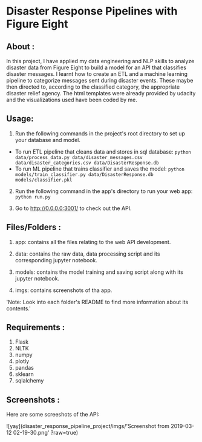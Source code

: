# Disaster Response Pipelines with Figure Eight

## About :

In this project, I have applied my data engineering and NLP skills to 
analyze disaster data from Figure Eight to build a model for an API that 
classifies disaster messages. I learnt how to create an ETL and a machine 
learning pipeline to categorize messages sent during disaster events. These 
maybe then directed to, according to the classified category, the appropriate
disaster relief agency. The html templates were already provided by udacity 
and the visualizations used have been coded by me.

## Usage:

1. Run the following commands in the project's root directory to set up your database and model.

* To run ETL pipeline that cleans data and stores in sql database:
        `python data/process_data.py data/disaster_messages.csv data/disaster_categories.csv data/DisasterResponse.db`
* To run ML pipeline that trains classifier and saves the model:
        `python models/train_classifier.py data/DisasterResponse.db models/classifier.pkl`

2. Run the following command in the app's directory to run your web app:
    `python run.py`

3. Go to http://0.0.0.0:3001/ to check out the API.

## Files/Folders :

1. app: contains all the files relating to the web API development. 

2. data: contains the raw data, data processing script and its 
corresponding jupyter notebook.

3. models: contains the model training and saving script along with
 its jupyter notebook.

4. imgs: contains screenshots of tha app.

'Note: Look into each folder's README to find more information about 
its contents.'

## Requirements :

1. Flask
2. NLTK
3. numpy
4. plotly
5. pandas
6. sklearn
7. sqlalchemy  

## Screenshots :

Here are some screeshots of the API:

![yay](disaster_response_pipeline_project/imgs/'Screenshot from 2019-03-12 02-19-30.png'
?raw=true)

